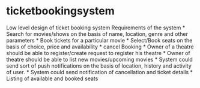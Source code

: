 # ticketbookingsystem
Low level design of ticket booking system
  Requirements of the system
    * Search for movies/shows on the basis of name, location, genre and other parameters
    * Book tickets for a particular movie
    * Select/Book seats on the basis of choice, price and availability
    * cancel Booking
    * Owner of a theatre should be able to register/create request to register his theatre
    * Owner of theatre should be able to list new movies/upcoming movies
    * System could send sort of push notifications on the basis of location, history and activity of user.
    * System could send notification of cancellation and ticket details
    * Listing of available and booked seats
    
